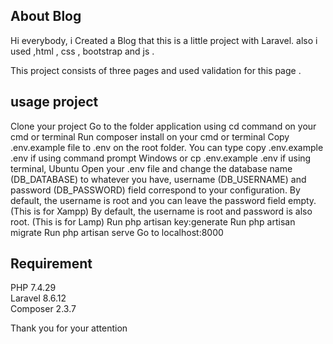 ## About Blog

Hi everybody, i Created a Blog that this is a little project with Laravel.
also i used ,html , css , bootstrap and js .

This project consists of three pages and used validation for this page .

## usage  project

Clone your project
Go to the folder application using cd command on your cmd or terminal
Run composer install on your cmd or terminal
Copy .env.example file to .env on the root folder. You can type copy .env.example .env if using command prompt Windows or cp .env.example .env if using terminal, Ubuntu
Open your .env file and change the database name (DB_DATABASE) to whatever you have, username (DB_USERNAME) and password (DB_PASSWORD) field correspond to your configuration.
By default, the username is root and you can leave the password field empty. (This is for Xampp)
By default, the username is root and password is also root. (This is for Lamp)
Run php artisan key:generate
Run php artisan migrate
Run php artisan serve
Go to localhost:8000

## Requirement
PHP 7.4.29  
Laravel 8.6.12  
Composer  2.3.7   
       

Thank you for your attention
